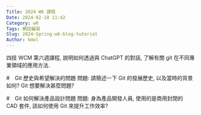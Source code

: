 ```yaml
---
Title: 2024 W6 課程
Date: 2024-02-18 11:42
Category: w6
Tags: 網誌編寫
Slug: 2024-Spring-w6-blog-tutorial
Author: kmol
---
```


四技 WCM 第六週課程, 說明如何透過與 ChatGPT 的對話, 了解有關 git 在不同專業領域的應用方法.

<!-- PELICAN_END_SUMMARY -->

#　Git 歷史與希望解決的問題
問題: 請簡述一下 Git 的發展歷史, 以及當時的背景如何? Git 想要解決甚麼問題?

#　Git 如何解決產品設計問題
問題: 身為產品開發人員, 使用的是商用封閉的 CAD 套件, 該如何使用 Git 來提升工作效率?
